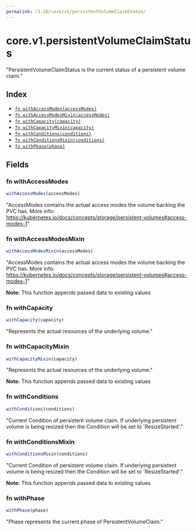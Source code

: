 ```yaml
---
permalink: /1.18/core/v1/persistentVolumeClaimStatus/
---
```


# core.v1.persistentVolumeClaimStatus

"PersistentVolumeClaimStatus is the current status of a persistent volume claim."

## Index

* [`fn withAccessModes(accessModes)`](#fn-withaccessmodes)
* [`fn withAccessModesMixin(accessModes)`](#fn-withaccessmodesmixin)
* [`fn withCapacity(capacity)`](#fn-withcapacity)
* [`fn withCapacityMixin(capacity)`](#fn-withcapacitymixin)
* [`fn withConditions(conditions)`](#fn-withconditions)
* [`fn withConditionsMixin(conditions)`](#fn-withconditionsmixin)
* [`fn withPhase(phase)`](#fn-withphase)

## Fields

### fn withAccessModes

```ts
withAccessModes(accessModes)
```

"AccessModes contains the actual access modes the volume backing the PVC has. More info: https://kubernetes.io/docs/concepts/storage/persistent-volumes#access-modes-1"

### fn withAccessModesMixin

```ts
withAccessModesMixin(accessModes)
```

"AccessModes contains the actual access modes the volume backing the PVC has. More info: https://kubernetes.io/docs/concepts/storage/persistent-volumes#access-modes-1"

**Note:** This function appends passed data to existing values

### fn withCapacity

```ts
withCapacity(capacity)
```

"Represents the actual resources of the underlying volume."

### fn withCapacityMixin

```ts
withCapacityMixin(capacity)
```

"Represents the actual resources of the underlying volume."

**Note:** This function appends passed data to existing values

### fn withConditions

```ts
withConditions(conditions)
```

"Current Condition of persistent volume claim. If underlying persistent volume is being resized then the Condition will be set to 'ResizeStarted'."

### fn withConditionsMixin

```ts
withConditionsMixin(conditions)
```

"Current Condition of persistent volume claim. If underlying persistent volume is being resized then the Condition will be set to 'ResizeStarted'."

**Note:** This function appends passed data to existing values

### fn withPhase

```ts
withPhase(phase)
```

"Phase represents the current phase of PersistentVolumeClaim."